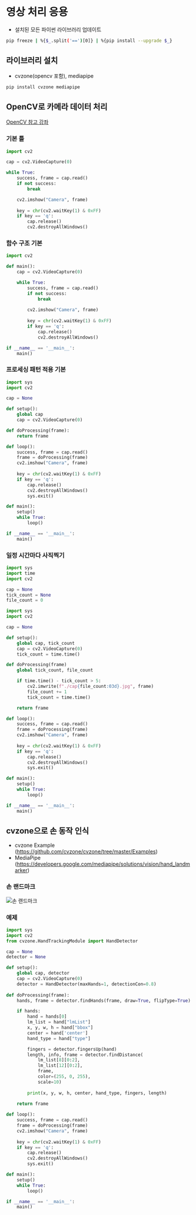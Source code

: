 # 영상 처리 응용
- 설치된 모든 파이썬 라이브러리 업데이트
```sh
pip freeze | %{$_.split('==')[0]} | %{pip install --upgrade $_}
```

## 라이브러리 설치
- cvzone(opencv 포함), mediapipe
```python
pip install cvzone mediapipe
```

## OpenCV로 카메라 데이터 처리 
[OpenCV 참고 강좌](https://opencv-python.readthedocs.io/en/latest/)

### 기본 틀
```python
import cv2

cap = cv2.VideoCapture(0)

while True:
    success, frame = cap.read()
    if not success:
        break

    cv2.imshow("Camera", frame)
    
    key = chr(cv2.waitKey(1) & 0xFF)
    if key == 'q':
        cap.release()
        cv2.destroyAllWindows()
```

### 함수 구조 기본
```python
import cv2

def main():
    cap = cv2.VideoCapture(0)

    while True:
        success, frame = cap.read()
        if not success:
            break
        
        cv2.imshow("Camera", frame)
        
        key = chr(cv2.waitKey(1) & 0xFF)
        if key == 'q':
            cap.release()
            cv2.destroyAllWindows()

if __name__ == '__main__':
    main()
```

### 프로세싱 패턴 적용 기본
```python
import sys
import cv2

cap = None

def setup():
    global cap
    cap = cv2.VideoCapture(0)

def doProcessing(frame):
    return frame

def loop():
    success, frame = cap.read()
    frame = doProcessing(frame)
    cv2.imshow("Camera", frame)
    
    key = chr(cv2.waitKey(1) & 0xFF)
    if key == 'q':
        cap.release()
        cv2.destroyAllWindows()
        sys.exit()

def main():
    setup()
    while True:
        loop()

if __name__ == '__main__':
    main()
```

### 일정 시간마다 사직찍기
```python
import sys
import time
import cv2

cap = None
tick_count = None
file_count = 0

import sys
import cv2

cap = None

def setup():
    global cap, tick_count
    cap = cv2.VideoCapture(0)
    tick_count = time.time()

def doProcessing(frame)
    global tick_count, file_count

    if time.time() - tick_count > 5:
        cv2.imwrite(f"./cap{file_count:03d}.jpg", frame)
        file_count += 1
        tick_count = time.time()

    return frame

def loop():
    success, frame = cap.read()
    frame = doProcessing(frame)
    cv2.imshow("Camera", frame)
    
    key = chr(cv2.waitKey(1) & 0xFF)
    if key == 'q':
        cap.release()
        cv2.destroyAllWindows()
        sys.exit()

def main():
    setup()
    while True:
        loop()

if __name__ == '__main__':
    main()
```

## cvzone으로 손 동작 인식
- cvzone Example (https://github.com/cvzone/cvzone/tree/master/Examples)
- MediaPipe (https://developers.google.com/mediapipe/solutions/vision/hand_landmarker)

### 손 랜드마크 
![손 랜드마크](https://developers.google.com/static/mediapipe/images/solutions/hand-landmarks.png)


### 예제
```python
import sys
import cv2
from cvzone.HandTrackingModule import HandDetector

cap = None
detector = None

def setup():
    global cap, detector
    cap = cv2.VideoCapture(0)
    detector = HandDetector(maxHands=1, detectionCon=0.8)
    
def doProcessing(frame):
    hands, frame = detector.findHands(frame, draw=True, flipType=True)

    if hands:
        hand = hands[0]
        lm_list = hand["lmList"]
        x, y, w, h = hand["bbox"]
        center = hand['center']
        hand_type = hand["type"]

        fingers = detector.fingersUp(hand)
        length, info, frame = detector.findDistance(
            lm_list[8][0:2], 
            lm_list[12][0:2], 
            frame, 
            color=(255, 0, 255),
            scale=10)
        
        print(x, y, w, h, center, hand_type, fingers, length)
        
    return frame

def loop():
    success, frame = cap.read()
    frame = doProcessing(frame)
    cv2.imshow("Camera", frame)
    
    key = chr(cv2.waitKey(1) & 0xFF)
    if key == 'q':
        cap.release()
        cv2.destroyAllWindows()
        sys.exit()

def main():
    setup()
    while True:
        loop()

if __name__ == '__main__':
    main()
```
